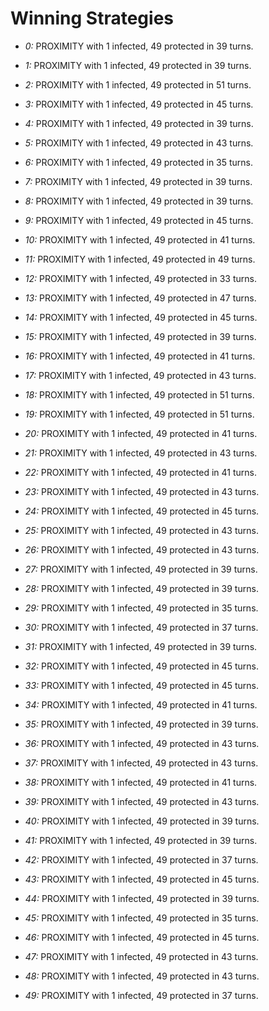 # Winning Strategies

* _0:_ PROXIMITY with 1 infected, 49 protected in 39 turns.


* _1:_ PROXIMITY with 1 infected, 49 protected in 39 turns.


* _2:_ PROXIMITY with 1 infected, 49 protected in 51 turns.


* _3:_ PROXIMITY with 1 infected, 49 protected in 45 turns.


* _4:_ PROXIMITY with 1 infected, 49 protected in 39 turns.


* _5:_ PROXIMITY with 1 infected, 49 protected in 43 turns.


* _6:_ PROXIMITY with 1 infected, 49 protected in 35 turns.


* _7:_ PROXIMITY with 1 infected, 49 protected in 39 turns.


* _8:_ PROXIMITY with 1 infected, 49 protected in 39 turns.


* _9:_ PROXIMITY with 1 infected, 49 protected in 45 turns.


* _10:_ PROXIMITY with 1 infected, 49 protected in 41 turns.


* _11:_ PROXIMITY with 1 infected, 49 protected in 49 turns.


* _12:_ PROXIMITY with 1 infected, 49 protected in 33 turns.


* _13:_ PROXIMITY with 1 infected, 49 protected in 47 turns.


* _14:_ PROXIMITY with 1 infected, 49 protected in 45 turns.


* _15:_ PROXIMITY with 1 infected, 49 protected in 39 turns.


* _16:_ PROXIMITY with 1 infected, 49 protected in 41 turns.


* _17:_ PROXIMITY with 1 infected, 49 protected in 43 turns.


* _18:_ PROXIMITY with 1 infected, 49 protected in 51 turns.


* _19:_ PROXIMITY with 1 infected, 49 protected in 51 turns.


* _20:_ PROXIMITY with 1 infected, 49 protected in 41 turns.


* _21:_ PROXIMITY with 1 infected, 49 protected in 43 turns.


* _22:_ PROXIMITY with 1 infected, 49 protected in 41 turns.


* _23:_ PROXIMITY with 1 infected, 49 protected in 43 turns.


* _24:_ PROXIMITY with 1 infected, 49 protected in 45 turns.


* _25:_ PROXIMITY with 1 infected, 49 protected in 43 turns.


* _26:_ PROXIMITY with 1 infected, 49 protected in 43 turns.


* _27:_ PROXIMITY with 1 infected, 49 protected in 39 turns.


* _28:_ PROXIMITY with 1 infected, 49 protected in 39 turns.


* _29:_ PROXIMITY with 1 infected, 49 protected in 35 turns.


* _30:_ PROXIMITY with 1 infected, 49 protected in 37 turns.


* _31:_ PROXIMITY with 1 infected, 49 protected in 39 turns.


* _32:_ PROXIMITY with 1 infected, 49 protected in 45 turns.


* _33:_ PROXIMITY with 1 infected, 49 protected in 45 turns.


* _34:_ PROXIMITY with 1 infected, 49 protected in 41 turns.


* _35:_ PROXIMITY with 1 infected, 49 protected in 39 turns.


* _36:_ PROXIMITY with 1 infected, 49 protected in 43 turns.


* _37:_ PROXIMITY with 1 infected, 49 protected in 43 turns.


* _38:_ PROXIMITY with 1 infected, 49 protected in 41 turns.


* _39:_ PROXIMITY with 1 infected, 49 protected in 43 turns.


* _40:_ PROXIMITY with 1 infected, 49 protected in 39 turns.


* _41:_ PROXIMITY with 1 infected, 49 protected in 39 turns.


* _42:_ PROXIMITY with 1 infected, 49 protected in 37 turns.


* _43:_ PROXIMITY with 1 infected, 49 protected in 45 turns.


* _44:_ PROXIMITY with 1 infected, 49 protected in 39 turns.


* _45:_ PROXIMITY with 1 infected, 49 protected in 35 turns.


* _46:_ PROXIMITY with 1 infected, 49 protected in 45 turns.


* _47:_ PROXIMITY with 1 infected, 49 protected in 43 turns.


* _48:_ PROXIMITY with 1 infected, 49 protected in 43 turns.


* _49:_ PROXIMITY with 1 infected, 49 protected in 37 turns.


